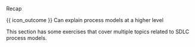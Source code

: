 <span id="title">Recap</span>

<span id="prereqs"></span>

<span id="outcomes">{{ icon_outcome }} Can explain process models at a higher level</span>

<div id="body">

This section has some exercises that cover multiple topics related to SDLC process models.

</div>

<div id="extras">
 <include src="exercises.md" />
</div>